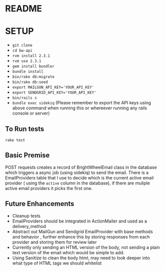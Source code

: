 # README

# SETUP

* `git clone`
* `cd bw-api`
* `rvm install 2.3.1`
* `rvm use 2.3.1`
* `gem install bundler`
* `bundle install`
* `bin/rake db:migrate`
* `bin/rake db:seed`
* `export MAILGUN_API_KEY='YOUR_API_KEY'`
* `export SENDGRID_API_KEY='YOUR_API_KEY'`
* `bin/rails s`
* `bundle exec sidekiq` (Please remember to export the API keys using above command when running this or whereever running any rails console or server)

## To Run tests

`rake test`

## Basic Premise

POST requests creates a record of BrightWheelEmail class in the database which triggers a async job (using sidekiq) to send the email.
There is a EmailProviders table that I use to decide which is the current active email provider ( using the `active` column in the database), if there are muliple active email providers it picks the first one.

## Future Enhancements

* Cleanup tests
* EmailProviders should be integrated in ActionMailer and used as a delivery_method
* Abstract out MailGun and Sendgrid EmailProvider with base methods and behavior , further enhance this by storing responses from each provider and storing them for review later
* Currently only sending an HTML version of the body, not sending a plain text version of the email which would be simple to add.
* Using Sanitize to clean the body html, may need to look deeper into what type of HTML tags we should whitelist

